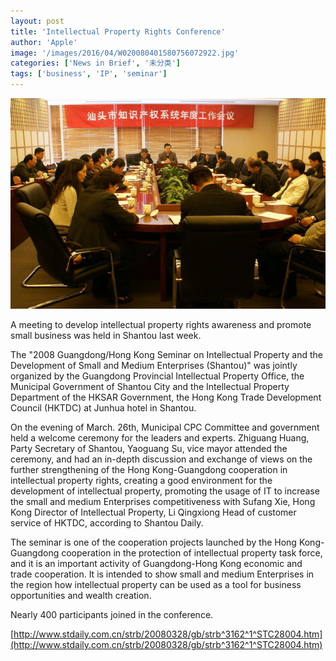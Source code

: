 ```yaml
---
layout: post
title: 'Intellectual Property Rights Conference'
author: 'Apple'
image: '/images/2016/04/W020080401580756072922.jpg'
categories: ['News in Brief', '未分类']
tags: ['business', 'IP', 'seminar']
---
```


[![photo from sipo.gov.cn](/images/2016/04/W020080401580756072922.jpg)](http://www.sipo.gov.cn/dtxx/gn/2008/200804/t20080401_363544.html)

A meeting to develop intellectual property rights awareness and promote small business was held in Shantou last week.

The "2008 Guangdong/Hong Kong Seminar on Intellectual Property and the Development of Small and Medium Enterprises (Shantou)" was jointly organized by the Guangdong Provincial Intellectual Property Office, the Municipal Government of Shantou City and the Intellectual Property Department of the HKSAR Government, the Hong Kong Trade Development Council (HKTDC) at Junhua hotel in Shantou.

On the evening of March. 26th, Municipal CPC Committee and government held a welcome ceremony for the leaders and experts. Zhiguang Huang, Party Secretary of Shantou, Yaoguang Su, vice mayor attended the ceremony, and had an in-depth discussion and exchange of views on the further strengthening of the Hong Kong-Guangdong cooperation in intellectual property rights, creating a good environment for the development of intellectual property, promoting the usage of IT to increase the small and medium Enterprises competitiveness with Sufang Xie, Hong Kong Director of Intellectual Property, Li Qingxiong Head of customer service of HKTDC, according to Shantou Daily.

The seminar is one of the cooperation projects launched by the Hong Kong-Guangdong cooperation in the protection of intellectual property task force, and it is an important activity of Guangdong-Hong Kong economic and trade cooperation. It is intended to show small and medium Enterprises in the region how intellectual property can be used as a tool for business opportunities and wealth creation.

Nearly 400 participants joined in the conference.

[http://www.stdaily.com.cn/strb/20080328/gb/strb^3162^1^STC28004.htm](http://www.stdaily.com.cn/strb/20080328/gb/strb^3162^1^STC28004.htm)
